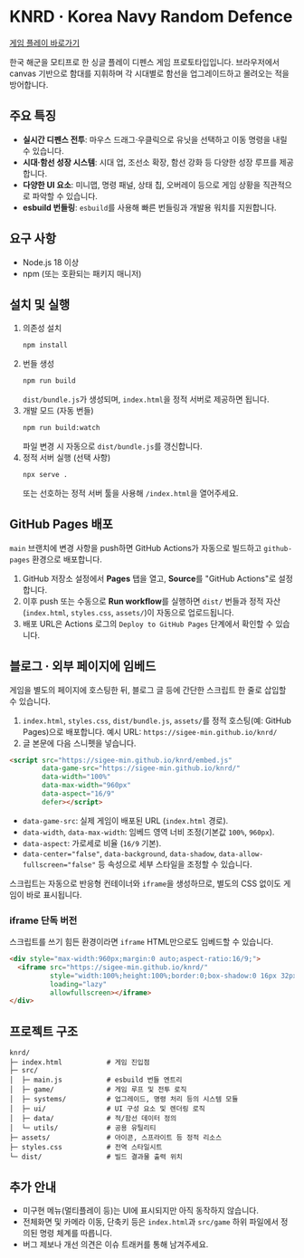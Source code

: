 # KNRD · Korea Navy Random Defence

[게임 플레이 바로가기](https://sigee-min.github.io/knrd/)

한국 해군을 모티프로 한 싱글 플레이 디펜스 게임 프로토타입입니다. 브라우저에서 canvas 기반으로 함대를 지휘하며 각 시대별로 함선을 업그레이드하고 몰려오는 적을 방어합니다.

## 주요 특징
- **실시간 디펜스 전투**: 마우스 드래그·우클릭으로 유닛을 선택하고 이동 명령을 내릴 수 있습니다.
- **시대·함선 성장 시스템**: 시대 업, 조선소 확장, 함선 강화 등 다양한 성장 루프를 제공합니다.
- **다양한 UI 요소**: 미니맵, 명령 패널, 상태 칩, 오버레이 등으로 게임 상황을 직관적으로 파악할 수 있습니다.
- **esbuild 번들링**: `esbuild`를 사용해 빠른 번들링과 개발용 워치를 지원합니다.

## 요구 사항
- Node.js 18 이상
- npm (또는 호환되는 패키지 매니저)

## 설치 및 실행
1. 의존성 설치
   ```bash
   npm install
   ```
2. 번들 생성
   ```bash
   npm run build
   ```
   `dist/bundle.js`가 생성되며, `index.html`을 정적 서버로 제공하면 됩니다.
3. 개발 모드 (자동 번들)
   ```bash
   npm run build:watch
   ```
   파일 변경 시 자동으로 `dist/bundle.js`를 갱신합니다.
4. 정적 서버 실행 (선택 사항)
   ```bash
   npx serve .
   ```
   또는 선호하는 정적 서버 툴을 사용해 `/index.html`을 열어주세요.

## GitHub Pages 배포
`main` 브랜치에 변경 사항을 push하면 GitHub Actions가 자동으로 빌드하고 `github-pages` 환경으로 배포합니다.

1. GitHub 저장소 설정에서 **Pages** 탭을 열고, **Source**를 "GitHub Actions"로 설정합니다.
2. 이후 push 또는 수동으로 **Run workflow**를 실행하면 `dist/` 번들과 정적 자산(`index.html`, `styles.css`, `assets/`)이 자동으로 업로드됩니다.
3. 배포 URL은 Actions 로그의 `Deploy to GitHub Pages` 단계에서 확인할 수 있습니다.

## 블로그 · 외부 페이지에 임베드
게임을 별도의 페이지에 호스팅한 뒤, 블로그 글 등에 간단한 스크립트 한 줄로 삽입할 수 있습니다.

1. `index.html`, `styles.css`, `dist/bundle.js`, `assets/`를 정적 호스팅(예: GitHub Pages)으로 배포합니다. 예시 URL: `https://sigee-min.github.io/knrd/`
2. 글 본문에 다음 스니펫을 넣습니다.

```html
<script src="https://sigee-min.github.io/knrd/embed.js"
        data-game-src="https://sigee-min.github.io/knrd/"
        data-width="100%"
        data-max-width="960px"
        data-aspect="16/9"
        defer></script>
```

- `data-game-src`: 실제 게임이 배포된 URL (`index.html` 경로).
- `data-width`, `data-max-width`: 임베드 영역 너비 조정(기본값 `100%`, `960px`).
- `data-aspect`: 가로세로 비율 (`16/9` 기본).
- `data-center="false"`, `data-background`, `data-shadow`, `data-allow-fullscreen="false"` 등 속성으로 세부 스타일을 조정할 수 있습니다.

스크립트는 자동으로 반응형 컨테이너와 `iframe`을 생성하므로, 별도의 CSS 없이도 게임이 바로 표시됩니다.

### iframe 단독 버전
스크립트를 쓰기 힘든 환경이라면 `iframe` HTML만으로도 임베드할 수 있습니다.

```html
<div style="max-width:960px;margin:0 auto;aspect-ratio:16/9;">
  <iframe src="https://sigee-min.github.io/knrd/"
          style="width:100%;height:100%;border:0;box-shadow:0 16px 32px rgba(0,0,0,0.35);"
          loading="lazy"
          allowfullscreen></iframe>
</div>
```

## 프로젝트 구조
```
knrd/
├─ index.html           # 게임 진입점
├─ src/
│  ├─ main.js           # esbuild 번들 엔트리
│  ├─ game/             # 게임 루프 및 전투 로직
│  ├─ systems/          # 업그레이드, 명령 처리 등의 시스템 모듈
│  ├─ ui/               # UI 구성 요소 및 렌더링 로직
│  ├─ data/             # 적/함선 데이터 정의
│  └─ utils/            # 공용 유틸리티
├─ assets/              # 아이콘, 스프라이트 등 정적 리소스
├─ styles.css           # 전역 스타일시트
└─ dist/                # 빌드 결과물 출력 위치
```

## 추가 안내
- 미구현 메뉴(멀티플레이 등)는 UI에 표시되지만 아직 동작하지 않습니다.
- 전체화면 및 카메라 이동, 단축키 등은 `index.html`과 `src/game` 하위 파일에서 정의된 명령 체계를 따릅니다.
- 버그 제보나 개선 의견은 이슈 트래커를 통해 남겨주세요.
